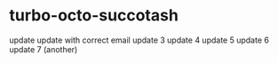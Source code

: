# turbo-octo-succotash

update
update with correct email
update 3
update 4
update 5
update 6
update 7 (another)
